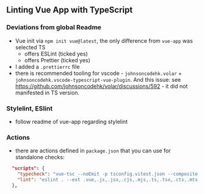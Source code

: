 ## Linting Vue App with TypeScript

### Deviations from global Readme

- Vue init via `npm init vue@latest`, the only difference from `vue-app` was selected TS
  - offers ESLint (ticked yes)
  - offers Prettier (ticked yes)
- I added a `.prettierrc` file
- there is recommended tooling for vscode - `johnsoncodehk.volar` + `johnsoncodehk.vscode-typescript-vue-plugin`. And this issue: see https://github.com/johnsoncodehk/volar/discussions/592 - it did not manifested in TS version.

### Stylelint, ESlint

- follow readme of vue-app regarding stylelint

### Actions

- there are actions defined in `package.json` that you can use for standalone checks:

```json
  "scripts": {    
    "typecheck": "vue-tsc --noEmit -p tsconfig.vitest.json --composite false",
    "lint": "eslint . --ext .vue,.js,.jsx,.cjs,.mjs,.ts,.tsx,.cts,.mts --fix --ignore-path .gitignore  && stylelint **/*.vue"
  },
```
